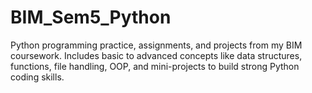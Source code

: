 # BIM_Sem5_Python
Python programming practice, assignments, and projects from my BIM coursework. Includes basic to advanced concepts like data structures, functions, file handling, OOP, and mini-projects to build strong Python coding skills.
